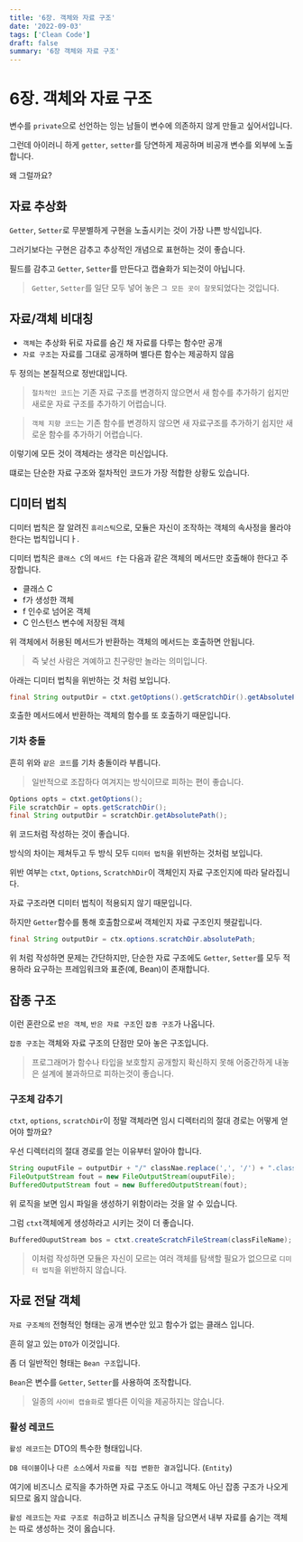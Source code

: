 ```yaml
---
title: '6장. 객체와 자료 구조'
date: '2022-09-03'
tags: ['Clean Code']
draft: false
summary: '6장 객체와 자료 구조'
---
```


# 6장. 객체와 자료 구조

변수를 `private`으로 선언하는 잉는 남들이 변수에 의존하지 않게 만들고 싶어서입니다.

그런데 아이러니 하게 `getter`, `setter`를 당연하게 제공하며 비공개 변수를 외부에 노출합니다.

왜 그럴까요?

## 자료 추상화

`Getter`, `Setter`로 무분별하게 구현을 노출시키는 것이 가장 나쁜 방식입니다.

그러기보다는 구현은 감추고 추상적인 개념으로 표현하는 것이 좋습니다.

필드를 감추고 `Getter`, `Setter`를 만든다고 캡슐화가 되는것이 아닙니다.

> `Getter`, `Setter`를 일단 모두 넣어 놓은 `그 모든 곳이 잘못`되었다는 것입니다.

## 자료/객체 비대칭

- `객체`는 추상화 뒤로 자료를 숨긴 채 자료를 다루는 함수만 공개
- `자료 구조`는 자료를 그대로 공개하며 별다른 함수는 제공하지 않음

두 정의는 본질적으로 정반대입니다.

> `절차적인 코드`는 기존 자료 구조를 변경하지 않으면서 새 함수를 추가하기 쉽지만 새로운 자료 구조를 추가하기 어렵습니다.

> `객체 지향 코드`는 기존 함수를 변경하지 않으면 새 자료구조를 추가하기 쉽지만 새로운 함수를 추가하기 어렵습니다.

이렇기에 모든 것이 객체라는 생각은 미신입니다.

떄로는 단순한 자료 구조와 절차적인 코드가 가장 적합한 상황도 있습니다.

## 디미터 법칙

디미터 법칙은 잘 알려진 `휴리스틱`으로, 모듈은 자신이 조작하는 객체의 속사정을 몰라야 한다는 법칙입니디ㅏ.

디미터 법칙은 `클래스 C`의 `메서드 f`는 다음과 같은 객체의 메서드만 호출해야 한다고 주장합니다.

- 클래스 C
- f가 생성한 객체
- f 인수로 넘어온 객체
- C 인스턴스 변수에 저장된 객체

위 객체에서 허용된 메서드가 반환하는 객체의 메서드는 호출하면 안됩니다.

> 즉 낯선 사람은 겨예하고 친구랑만 놀라는 의미입니다.

아래는 디미터 법칙을 위반하는 것 처럼 보입니다.

```java
final String outputDir = ctxt.getOptions().getScratchDir().getAbsolutePath();
```

호출한 메서드에서 반환하는 객체의 함수를 또 호출하기 때문입니다.

### 기차 충돌

흔히 위와 `같은 코드`를 기차 충돌이라 부릅니다.

> 일반적으로 조잡하다 여겨지는 방식이므로 피하는 편이 좋습니다.

```java
Options opts = ctxt.getOptions();
File scratchDir = opts.getScratchDir();
final String outputDir = scratchDir.getAbsolutePath();
```

위 코드처럼 작성하는 것이 좋습니다.

방식의 차이는 제쳐두고 두 방식 모두 `디미터 법칙`을 위반하는 것처럼 보입니다.

위반 여부는 `ctxt`, `Options`, `ScratchhDir`이 객체인지 자료 구조인지에 따라 달라집니다.

자료 구조라면 디미터 법칙이 적용되지 않기 때문입니다.

하지만 `Getter`함수를 통해 호출함으로써 객체인지 자료 구조인지 헷갈립니다.

```java
final String outputDir = ctx.options.scratchDir.absolutePath;
```

위 처럼 작성하면 문제는 간단하지만, 단순한 자료 구조에도
`Getter`, `Setter`를 모두 적용하라 요구하는 프레임워크와 표준(예, Bean)이 존재합니다.

## 잡종 구조

이런 혼란으로 `반은 객체`, `반은 자료 구조`인 `잡종 구조`가 나옵니다.

`잡종 구조`는 객체와 자료 구조의 단점만 모아 놓은 구조입니다.

> 프로그래머가 함수나 타입을 보호할지 공개할지 확신하지 못해 어중간하게 내놓은 설계에 불과하므로 피하는것이 좋습니다.

### 구조체 감추기

`ctxt`, `options`, `scratchDir`이 정말 객체라면 임시 디렉터리의 절대 경로는 어떻게 얻어야 할까요?

우선 디렉터리의 절대 경로를 얻는 이유부터 알아야 합니다.

```java
String ouputFile = outputDir + "/" classNae.replace(',', '/') + ".class";
FileOutputStream fout = new FileOutputStream(ouputFile);
BufferedOutputStream fout = new BufferedOutputStream(fout);
```

위 로직을 보면 임시 파일을 생성하기 위함이라는 것을 알 수 있습니다.

그럼 `ctxt`객체에게 생성하라고 시키는 것이 더 좋습니다.

```java
BufferedOuputStream bos = ctxt.createScratchFileStream(classFileName);
```

> 이처럼 작성하면 모듈은 자신이 모르는 여러 객체를 탐색할 필요가 없으므로 `디미터 법칙`을 위반하지 않습니다.

## 자료 전달 객체

`자료 구조체의` 전형적인 형태는 공개 변수만 있고 함수가 없는 클래스 입니다.

흔히 알고 있는 `DTO`가 이것입니다.

좀 더 일반적인 형태는 `Bean 구조`입니다.

`Bean`은 변수를 `Getter`, `Setter`를 사용하여 조작합니다.

> 일종의 `사이비 캡슐화`로 별다른 이익을 제공하지는 않습니다.

### 활성 레코드

`활성 레코드`는 DTO의 특수한 형태입니다.

`DB 테이블`이나 `다른 소스`에서 `자료를 직접 변환한 결과`입니다. (`Entity`)

여기에 비즈니스 로직을 추가하면 자료 구조도 아니고 객체도 아닌 잡종 구조가 나오게 되므로 옳지 않습니다.

`활성 레코드`는 `자료 구조로 취급`하고 비즈니스 규칙을 담으면서 내부 자료를 숨기는 객체는 따로 생성하는 것이 옳습니다.
